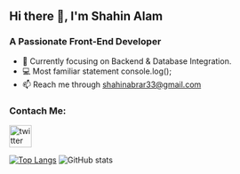 ## Hi there 👋, I'm Shahin Alam
### A Passionate Front-End Developer

- 🎯 Currently focusing on Backend & Database Integration.
- 💻 Most familiar statement console.log();
- 📫 Reach me through shahinabrar33@gmail.com

### Contach Me:
[<img src='https://cdn.jsdelivr.net/npm/simple-icons@3.0.1/icons/twitter.svg' alt='twitter' height='40'>](https://twitter.com/ShahinAlam_1)  

[![Top Langs](https://github-readme-stats.vercel.app/api/top-langs/?username=shahinexy)](https://github.com/anuraghazra/github-readme-stats)             ![GitHub stats](https://github-readme-stats.vercel.app/api?username=shahinexy&show_icons=true)  



